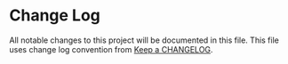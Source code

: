 # Change Log
All notable changes to this project will be documented in this file.
This file uses change log convention from [Keep a CHANGELOG](http://keepachangelog.com).

